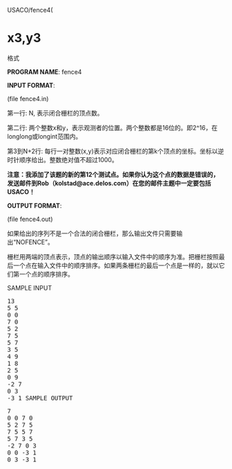 
USACO/fence4(
# x3,y3


<p>
<span id=".E6.A0.BC.E5.BC.8F" class="mw-headline">格式</span> 
</p>
<p>
<b>PROGRAM NAME</b>: fence4
</p>
<p>
<b>INPUT FORMAT</b>:
</p>
<p>
(file fence4.in)
</p>
<p>
第一行: N, 表示闭合栅栏的顶点数。
</p>
<p>
第二行: 两个整数x和y，表示观测者的位置。两个整数都是16位的。即2^16，在longlong或longint范围内。
</p>
<p>
第3到N+2行: 每行一对整数(x,y)表示对应闭合栅栏的第k个顶点的坐标。坐标以逆时针顺序给出。整数绝对值不超过1000。
</p>
<p>
<b>注意：我添加了该题的新的第12个测试点。如果你认为这个点的数据是错误的，发送邮件到Rob（kolstad@ace.delos.com）在您的邮件主题中一定要包括USACO！</b> 
</p>
<p>
<b>OUTPUT FORMAT</b>:
</p>
<p>
(file fence4.out)
</p>
<p>
如果给出的序列不是一个合法的闭合栅栏，那么输出文件只需要输出“NOFENCE”。
</p>
<p>
栅栏用两端的顶点表示，顶点的输出顺序以输入文件中的顺序为准。把栅栏按照最后一个点在输入文件中的顺序排序。如果两条栅栏的最后一个点是一样的，就以它们第一个点的顺序排序。
</p>
<p>
<span id="SAMPLE_INPUT" class="mw-headline">SAMPLE INPUT </span> 
</p>
<pre>13
5 5
0 0
7 0
5 2
7 5
5 7
3 5
4 9
1 8
2 5
0 9
-2 7
0 3
-3 1 <span id="SAMPLE_OUTPUT" class="mw-headline">SAMPLE OUTPUT </span> 
<pre>7
0 0 7 0
5 2 7 5
7 5 5 7
5 7 3 5
-2 7 0 3
0 0 -3 1
0 3 -3 1
</pre>
<!-- NewPP limit report Preprocessor node count: 15/1000000 Post-expand include size: 0/2097152 bytes Template argument size: 0/2097152 bytes Expensive parser function count: 0/100 --><!-- Saved in parser cache with key newnocow:pcache:idhash:856-0!*!*!!zh-cn!*!* and timestamp 20120711023612 --></pre>
